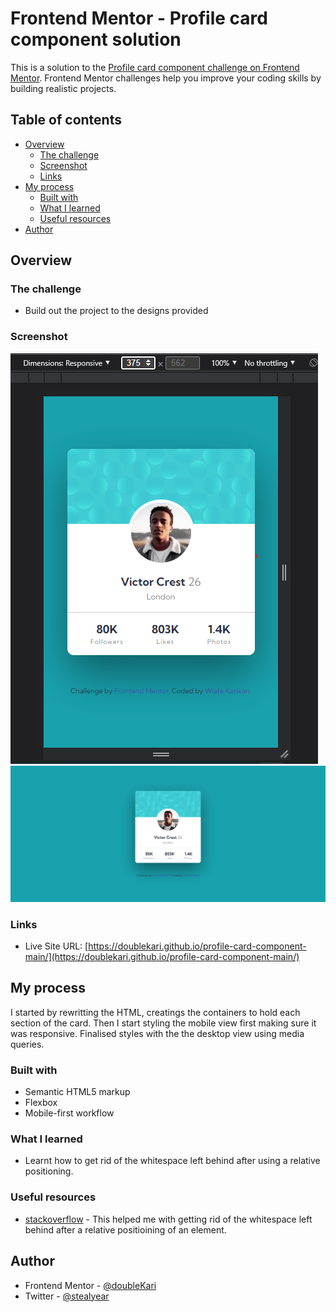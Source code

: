 # Frontend Mentor - Profile card component solution

This is a solution to the [Profile card component challenge on Frontend Mentor](https://www.frontendmentor.io/challenges/profile-card-component-cfArpWshJ). Frontend Mentor challenges help you improve your coding skills by building realistic projects.

## Table of contents

- [Overview](#overview)
  - [The challenge](#the-challenge)
  - [Screenshot](#screenshot)
  - [Links](#links)
- [My process](#my-process)
  - [Built with](#built-with)
  - [What I learned](#what-i-learned)
  - [Useful resources](#useful-resources)
- [Author](#author)

## Overview

### The challenge

- Build out the project to the designs provided

### Screenshot

![Mobile](./screenshots/mobile_view.png)
![Desktop](./screenshots/desktop_view.png)

### Links

- Live Site URL: [https://doublekari.github.io/profile-card-component-main/](https://doublekari.github.io/profile-card-component-main/)

## My process

I started by rewritting the HTML, creatings the containers to hold each section of the card.
Then I start styling the mobile view first making sure it was responsive.
Finalised styles with the the desktop view using media queries.

### Built with

- Semantic HTML5 markup
- Flexbox
- Mobile-first workflow

### What I learned

- Learnt how to get rid of the whitespace left behind after using a relative positioning.

### Useful resources

- [stackoverflow](https://www.stackoverflow.com) - This helped me with getting rid of the whitespace left behind after a relative positioining of an element.

## Author

- Frontend Mentor - [@doubleKari](https://www.frontendmentor.io/profile/doubleKari)
- Twitter - [@stealyear](https://www.twitter.com/stealyear)
